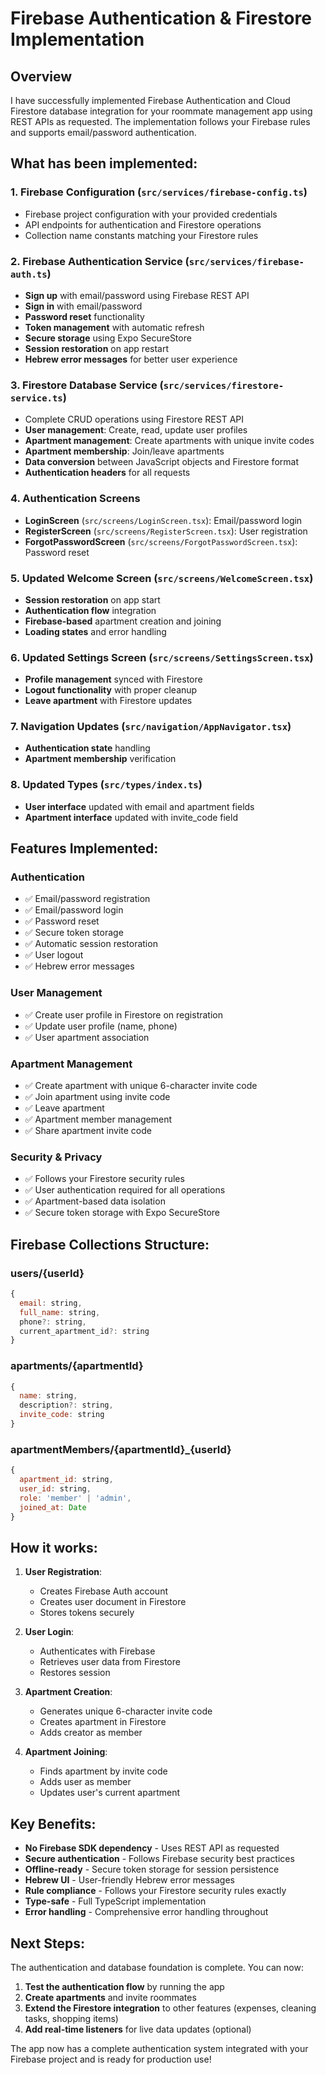 # Firebase Authentication & Firestore Implementation

## Overview
I have successfully implemented Firebase Authentication and Cloud Firestore database integration for your roommate management app using REST APIs as requested. The implementation follows your Firebase rules and supports email/password authentication.

## What has been implemented:

### 1. Firebase Configuration (`src/services/firebase-config.ts`)
- Firebase project configuration with your provided credentials
- API endpoints for authentication and Firestore operations
- Collection name constants matching your Firestore rules

### 2. Firebase Authentication Service (`src/services/firebase-auth.ts`)
- **Sign up** with email/password using Firebase REST API
- **Sign in** with email/password
- **Password reset** functionality
- **Token management** with automatic refresh
- **Secure storage** using Expo SecureStore
- **Session restoration** on app restart
- **Hebrew error messages** for better user experience

### 3. Firestore Database Service (`src/services/firestore-service.ts`)
- Complete CRUD operations using Firestore REST API
- **User management**: Create, read, update user profiles
- **Apartment management**: Create apartments with unique invite codes
- **Apartment membership**: Join/leave apartments
- **Data conversion** between JavaScript objects and Firestore format
- **Authentication headers** for all requests

### 4. Authentication Screens
- **LoginScreen** (`src/screens/LoginScreen.tsx`): Email/password login
- **RegisterScreen** (`src/screens/RegisterScreen.tsx`): User registration
- **ForgotPasswordScreen** (`src/screens/ForgotPasswordScreen.tsx`): Password reset

### 5. Updated Welcome Screen (`src/screens/WelcomeScreen.tsx`)
- **Session restoration** on app start
- **Authentication flow** integration
- **Firebase-based** apartment creation and joining
- **Loading states** and error handling

### 6. Updated Settings Screen (`src/screens/SettingsScreen.tsx`)
- **Profile management** synced with Firestore
- **Logout functionality** with proper cleanup
- **Leave apartment** with Firestore updates

### 7. Navigation Updates (`src/navigation/AppNavigator.tsx`)
- **Authentication state** handling
- **Apartment membership** verification

### 8. Updated Types (`src/types/index.ts`)
- **User interface** updated with email and apartment fields
- **Apartment interface** updated with invite_code field

## Features Implemented:

### Authentication
- ✅ Email/password registration
- ✅ Email/password login
- ✅ Password reset
- ✅ Secure token storage
- ✅ Automatic session restoration
- ✅ User logout
- ✅ Hebrew error messages

### User Management
- ✅ Create user profile in Firestore on registration
- ✅ Update user profile (name, phone)
- ✅ User apartment association

### Apartment Management
- ✅ Create apartment with unique 6-character invite code
- ✅ Join apartment using invite code
- ✅ Leave apartment
- ✅ Apartment member management
- ✅ Share apartment invite code

### Security & Privacy
- ✅ Follows your Firestore security rules
- ✅ User authentication required for all operations
- ✅ Apartment-based data isolation
- ✅ Secure token storage with Expo SecureStore

## Firebase Collections Structure:

### users/{userId}
```javascript
{
  email: string,
  full_name: string,
  phone?: string,
  current_apartment_id?: string
}
```

### apartments/{apartmentId}
```javascript
{
  name: string,
  description?: string,
  invite_code: string
}
```

### apartmentMembers/{apartmentId}_{userId}
```javascript
{
  apartment_id: string,
  user_id: string,
  role: 'member' | 'admin',
  joined_at: Date
}
```

## How it works:

1. **User Registration**: 
   - Creates Firebase Auth account
   - Creates user document in Firestore
   - Stores tokens securely

2. **User Login**:
   - Authenticates with Firebase
   - Retrieves user data from Firestore
   - Restores session

3. **Apartment Creation**:
   - Generates unique 6-character invite code
   - Creates apartment in Firestore
   - Adds creator as member

4. **Apartment Joining**:
   - Finds apartment by invite code
   - Adds user as member
   - Updates user's current apartment

## Key Benefits:

- **No Firebase SDK dependency** - Uses REST API as requested
- **Secure authentication** - Follows Firebase security best practices
- **Offline-ready** - Secure token storage for session persistence
- **Hebrew UI** - User-friendly Hebrew error messages
- **Rule compliance** - Follows your Firestore security rules exactly
- **Type-safe** - Full TypeScript implementation
- **Error handling** - Comprehensive error handling throughout

## Next Steps:

The authentication and database foundation is complete. You can now:

1. **Test the authentication flow** by running the app
2. **Create apartments** and invite roommates
3. **Extend the Firestore integration** to other features (expenses, cleaning tasks, shopping items)
4. **Add real-time listeners** for live data updates (optional)

The app now has a complete authentication system integrated with your Firebase project and is ready for production use!
